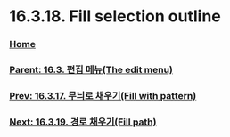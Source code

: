 # 16.3.18. Fill selection outline

### [Home](./00-home.md)
### [Parent: 16.3. 편집 메뉴(The edit menu)](./16-03-00-the-edit-menu.md)
### [Prev: 16.3.17. 무늬로 채우기(Fill with pattern)](./16-03-17-00-fill-with-pattern.md)
### [Next: 16.3.19. 경로 채우기(Fill path)](./16-03-19-fill_path.md)
